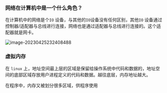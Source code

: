 ### 网络在计算机中是一个什么角色？

在计算机中的网络是个`IO` 设备，与其他的`IO`设备没有任何区别，其他`IO` 设备通过控制器/适配器与总线进行连接，网络也是通过适配器与总线进行连接的。这个适配器就是网卡。

![image-20230425232408488](https://typra-pictures.oss-cn-beijing.aliyuncs.com/imgs/image-20230425232408488.png)

### 虚拟内存

在 `linux` 上，地址空间最上层的区域是保留给操作系统中代码和数据的，地址空间的底部区域存放用户进程定义的代码和数据。越往底层，内存地址越大。

在程序中，内存又被划分很多区域，供程序使用